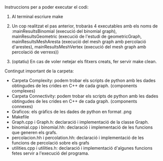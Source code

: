 Instruccions per a poder executar el codi:

1. Al terminal escriure make

2. Un cop realitzat el pas anterior, trobaràs 4 executables amb els noms de :mainResultsBinomial (execució del binomial graph), mainResultsGeometric (execució de l'estudi de geometricGraph, mainResultsMeshAresta (execució del mesh graph amb percolació d'arestes), mainResultsMeshVertex (execució del mesh graph amb percolació de verrexs))

3. (optatiu) En cas de voler netejar els fitxers creats, fer servir make clean.

Contingut important de la carpeta:

- Carpeta Complexity: podem trobar els scripts de python amb les dades obtingudes de les crides en C++ de cada graph. (components complexes)
- Carpeta Connectivity: podem trobar els scripts de python amb les dades obtingudes de les crides en C++ de cada graph. (components connexes)
- Graficos: els gràfics de les dades de python en format .png
- Makefile
- Graph.cpp i Graph.h: declaració i implementació de la classe Graph.
- binomial.cpp i binomial.hh: declaració i implementació de les funcions que generen els grafs.
- percolacion.hh i percolation.hh: declaració i implementació de les funcions de percolació sobre els grafs
- utilities.cpp i utilities.h: declaració i implementació d'algunes funcions fetes servir a l'execució del programa.